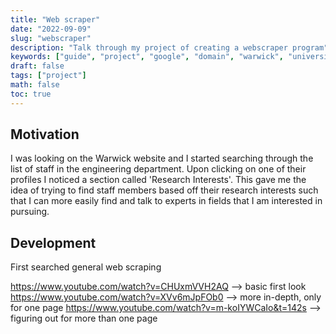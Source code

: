 ```yaml
---
title: "Web scraper"
date: "2022-09-09"
slug: "webscraper"
description: "Talk through my project of creating a webscraper program"
keywords: ["guide", "project", "google", "domain", "warwick", "university", "student", "C", "webscraper"]
draft: false
tags: ["project"]
math: false
toc: true
---
```


## Motivation

I was looking on the Warwick website and I started searching through the list of staff in the engineering department. Upon clicking on one of their profiles I noticed a section called 'Research Interests'. This gave me the idea of trying to find staff members based off their research interests such that I can more easily find and talk to experts in fields that I am interested in pursuing.

## Development

First searched general web scraping

https://www.youtube.com/watch?v=CHUxmVVH2AQ --> basic first look
https://www.youtube.com/watch?v=XVv6mJpFOb0 --> more in-depth, only for one page
https://www.youtube.com/watch?v=m-koIYWCaIo&t=142s --> figuring out for more than one page